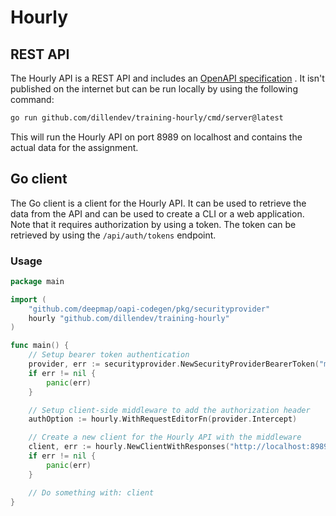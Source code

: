 # Hourly

## REST API

The Hourly API is a REST API and includes an [OpenAPI specification](https://app.swaggerhub.com/apis-docs/dillen.dev/hourly-api/0.0.1) . It isn't published on the internet but can be run locally by using the following command:

```bash
go run github.com/dillendev/training-hourly/cmd/server@latest
```

This will run the Hourly API on port 8989 on localhost and contains the actual data for the assignment.

## Go client

The Go client is a client for the Hourly API. It can be used to retrieve the data from the API and can be used to create a CLI or a web application. Note that it requires authorization by using a token. The token can be retrieved by using the `/api/auth/tokens` endpoint.

### Usage

```go
package main

import (
	"github.com/deepmap/oapi-codegen/pkg/securityprovider"
	hourly "github.com/dillendev/training-hourly"
)

func main() {
    // Setup bearer token authentication
	provider, err := securityprovider.NewSecurityProviderBearerToken("my-token")
	if err != nil {
		panic(err)
	}

	// Setup client-side middleware to add the authorization header
    authOption := hourly.WithRequestEditorFn(provider.Intercept)

	// Create a new client for the Hourly API with the middleware
	client, err := hourly.NewClientWithResponses("http://localhost:8989", authOption)
	if err != nil {
		panic(err)
	}

	// Do something with: client
}
```
